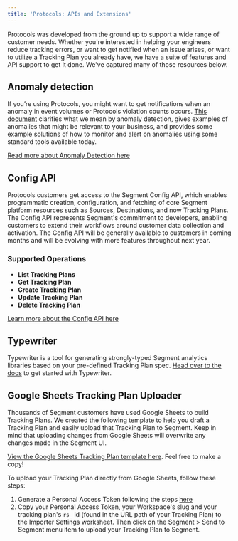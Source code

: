 ```yaml
---
title: 'Protocols: APIs and Extensions'
---
```

Protocols was developed from the ground up to support a wide range of customer needs. Whether you're interested in helping your engineers reduce tracking errors, or want to get notified when an issue arises, or want to utilize a Tracking Plan you already have, we have a suite of features and API support to get it done. We've captured many of those resources below.

## Anomaly detection

If you’re using Protocols, you might want to get notifications when an anomaly in event volumes or Protocols violation counts occurs. [This document](/docs/protocols/apis-and-extensions/anomaly_detection/) clarifies what we mean by anomaly detection, gives examples of anomalies that might be relevant to your business, and provides some example solutions of how to monitor and alert on anomalies using some standard tools available today.

[Read more about Anomaly Detection here](/docs/protocols/apis-and-extensions/anomaly_detection/)

## Config API

Protocols customers get access to the Segment Config API, which enables programmatic creation, configuration, and fetching of core Segment platform resources such as Sources, Destinations, and now Tracking Plans. The Config API represents Segment's commitment to developers, enabling customers to extend their workflows around customer data collection and activation. The Config API will be generally available to customers in coming months and will be evolving with more features throughout next year.

### Supported Operations

- **List Tracking Plans**
- **Get Tracking Plan**
- **Create Tracking Plan**
- **Update Tracking Plan**
- **Delete Tracking Plan**

[Learn more about the Config API here](https://segment.com/docs/config-api/)

## Typewriter

Typewriter is a tool for generating strongly-typed Segment analytics libraries based on your pre-defined Tracking Plan spec. [Head over to the docs](/docs/protocols/apis-and-extensions/typewriter/) to get started with Typewriter.

## Google Sheets Tracking Plan Uploader

Thousands of Segment customers have used Google Sheets to build Tracking Plans. We created the following template to help you draft a Tracking Plan and easily upload that Tracking Plan to Segment. Keep in mind that uploading changes from Google Sheets will overwrite any changes made in the Segment UI.

[View the Google Sheets Tracking Plan template here](https://docs.google.com/spreadsheets/u/1/d/1ZHGfNrCxBQbEyevmVxNoU0DGjb8cJMro1iwIRZLWjPw/copy). Feel free to make a copy!

To upload your Tracking Plan directly from Google Sheets, follow these steps:

1. Generate a Personal Access Token following the steps [here](/docs/config-api/authentication/)
2. Copy your Personal Access Token, your Workspace's slug and your tracking plan's `rs_` id (found in the URL path of your Tracking Plan) to the Importer Settings worksheet. Then click on the Segment > Send to Segment menu item to upload your Tracking Plan to Segment.

<!--
Removed on 3/17/2020 per PROT-2279
## Debug Endpoint
<br>
This endpoint enables customers to send sample `.track()`, `.identify()`, `.group()`, `.page()` and `.screen()` requests to a debug endpoint that will return an error response if that payload is invalid. The event payload will not be delivered to the Segment Source or any active Destinations.
Customers can use this endpoint in testing suites or to test payloads against current Schema filters or a Tracking Plan spec. Follow the instructions below to test sample payloads without delivering the event to Segment or downstream Destinations.
<br>
**Endpoint:** https://debug-api.segment.com/v1/<<Segment request type>>
<br>
**Authentication:** This endpoint uses the same Authentication protocol outlined in our [HTTP docs](/docs/connections/sources/catalog/libraries/server/http/#authentication).
<br>
### Enable debug mode with Analytics.js
<br>
The following snippet can be added to your dev environment or executed in a web console to use the debug endpoint. When enabled, all outbound Segment events will hit the debug endpoint. Events will not be delivered to Segment Destinations, so make sure to disable this when deploying your code to production.
<br>
```js
analytics.Integrations["Segment.io"].prototype._enqueue = analytics.Integrations["Segment.io"].prototype.enqueue;
analytics.Integrations["Segment.io"].prototype.enqueue = function(path, msg, fn) {
  this.options.apiHost = 'debug-api.segment.com/v1'
  return this._enqueue(path, msg, fn)
};
```
<br>
### Enable debug mode with querystring flag
<br>
Analytics.js does not have a built-in 'debug mode' flag yet. You can add a querystring flag to your Segment instrumentation with the following snippet:
```js
// Point to the debug-api when the URL contains the query param "?segment_debug=true"
<br>
var apiHost;
if (window.location.href.indexOf('segment_debug=true') !== -1) {
  apiHost = 'debug-api.segment.com/v1';
} else {
  apiHost = 'api.segment.io/v1';
}
<br>
analytics.load("YOUR_WRITE_KEY", {
  integrations: {'Segment.io': { apiHost: apiHost } }
});
```
<br>
**NOTE: Make sure this is only used in development environments since the debug-api does not send data downstream!**
<br>
### Error responses
<br>
The debug endpoint API will return detailed errors depending on the violation generated.
<br>
| Error Response | Description|
| ------------------------------------------------------------------------------------------------------------------------------------------------------------------------- | ------------------------------------------------------------------------------------------------------------------------------------------------------------------------------------------------------------------------------------------------------------------------------------------------------------------------------------------------------------------------------------------------------------------------------------------------------------------------------------------------------------------- |
| `Invalid JSON` | The JSON payload is invalid. Check to make sure your payload contains valid JSON. |
| `Invalid writeKey` | Segment source writekey is not valid. Check your source settings. |
| `Missing writeKey` | Segment source writekey is missing from payload. Make sure writekey is included in request. |
| `Missing event key for track call` | The payload is missing track call name. Make sure your payload includes `"``event``"``:``"``My Event Name``"`.|
| `Event must be a string` | The payload has an event key, but the value is not a string. Make sure the value associated with the `event` key is a string. |
| `Missing userId or anonymousId` | Every Segment event must contain either a `userId`, `anonymousId` or both. Make sure to include 1 or both IDs in your payload.|
| `context integrations must be an object` | When specifying event context or integrations, they must be passed in an object. Make sure the value associated with the `context` or `integrations` key is an object.|
| `Disabled event` | The event has either been disabled in Schema or is not included in your Tracking Plan. If you expect this event to be enabled, check your Source schema tab to see if the event is disabled, or add it to the Tracking Plan associated to the Source. |
| `properties.Required: properties.Required is required` | The event is missing a required property defined in the Tracking Plan. If the event does not require the property, update the Tracking Plan associated to the source. Otherwise, update the request payload. |
| `properties.Optional: Invalid type. Expected: string, given: array` | The event property is passing as an array, but expects a string as defined in the Tracking Plan. If the event property should be an array, update the Tracking Plan associated to the source. Otherwise, update the request payload. |
<br>
-->
